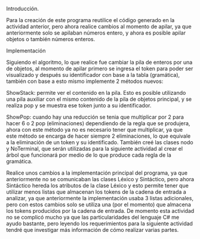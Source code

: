 Introducción.

Para la creación de este programa reutilice el código generado en la actividad anterior, pero ahora realice cambios al momento de apilar, ya que
anteriormente solo se apilaban números entero, y ahora es posible apilar objetos o también números enteros.


Implementación

Siguiendo el algoritmo, lo que realice fue cambiar la pila de enteros por una de objetos, al momento de apilar primero se ingresa el token para poder ser visualizado y después su identificador con base a la tabla (gramática), también con base a esto mismo implemente 2 métodos nuevos:

ShowStack: permite ver el contenido en la pila. Esto es posible utilizando una pila auxiliar con el mismo contenido de la pila de objetos principal, y se realiza pop y se muestra ese token junto a su identificador.

ShowPop: cuando hay una reducción se tenia que multiplicar por 2 para hacer 6 o 2 pop (eliminaciones) dependiendo de la regla que se produjera, ahora con este método ya no es necesario tener que multiplicar, ya que este método se encarga de hacer siempre 2 eliminaciones, lo que equivale a la eliminación de un token y su identificado.
También creé las clases nodo y NoTerminal, que serán utilizadas para la siguiente actividad al crear el árbol que funcionará por medio de lo que produce cada regla de la gramática.

Realice unos cambios a la implementación principal del programa, ya que anteriormente no se comunicaban las clases Léxico y Sintáctico, pero ahora Sintáctico hereda los atributos de la clase Léxico y esto permite tener que utilizar menos listas que almacenan los tokens de la cadena de entrada a analizar, ya que anteriormente la implementación usaba 3 listas adicionales, pero con estos cambios solo se utiliza una (por el momento) que almacena los tokens producidos por la cadena de entrada.
De momento esta actividad no se complicó mucho ya que las particularidades del lenguaje C# me ayudo bastante, pero leyendo los requerimientos para la siguiente actividad tendré que investigar más información de cómo realizar varias partes.
